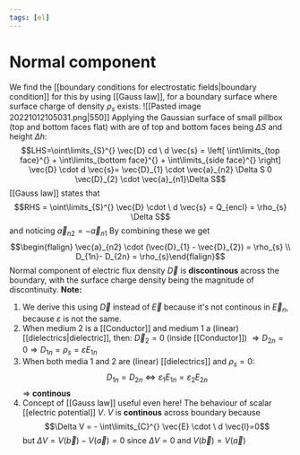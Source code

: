 ```yaml
---
tags: [el]
---
```

# Normal component
We find the [[boundary conditions for electrostatic fields|boundary condition]] for this by using [[Gauss law]], for a boundary surface where surface charge of density $\rho_{s}$ exists.
![[Pasted image 20221012105031.png|550]]
Applying the Gaussian surface of small pillbox (top and bottom faces flat) with are of top and bottom faces being $\Delta S$ and height $\Delta h$:
$$LHS=\oint\limits_{S}^{} \vec{D} cd \ d \vec{s} = \left[ \int\limits_{top face}^{} + \int\limits_{bottom face}^{}  + \int\limits_{side face}^{}   \right] \vec{D} \cdot d \vec{s}= \vec{D}_{1} \cdot \vec{a}_{n2} \Delta S 0 \vec{D}_{2} \cdot \vec{a}_{n1}\Delta S$$
[[Gauss law]] states that
$$RHS = \oint\limits_{S}^{} \vec{D} \cdot \ d \vec{s} = Q_{encl} = \rho_{s} \Delta S$$
and noticing $\vec{a}_{n2} = -\vec{a}_{n1}$
By combining these we get $$\begin{flalign}  \vec{a}_{n2} \cdot (\vec{D}_{1} - \vec{D}_{2}) = \rho_{s} \\ D_{1n}- D_{2n} = \rho_{s}\end{flalign}$$
Normal component of electric flux density $\vec{D}$ is **discontinous** across the boundary, with the surface charge density being the magnitude of discontinuity.
**Note:**
1) We derive this using $\vec{D}$ instead of $\vec{E}$ because it's not continous in $\vec{E}_{n}$, because $\varepsilon$ is not the same.
2) When medium 2 is a [[Conductor]] and medium 1 a (linear) [[dielectrics|dielectric]], then: $\vec{D}_{2}=0$ (inside [[Conductor]]) $\Rightarrow D_{2n}=0 \Rightarrow D_{1n} = \rho_{s}= \varepsilon E_{1n}$
3) When both media 1 and 2 are (linear) [[dielectrics]] and $\rho_{s}= 0$: $$D_{1n}=D_{2n} \Leftrightarrow \varepsilon_{1}E_{1n} = \varepsilon_{2}E_{2n}$$ $\Rightarrow$ **continous**
4) Concept of [[Gauss law]] useful even here! The behaviour of scalar [[electric potential]] $V$. $V$ is **continous** across boundary because $$\Delta V = - \int\limits_{C}^{} \vec{E} \cdot \ d \vec{l}=0$$ but $\Delta V = V(\vec{b})-V(\vec{a}) = 0$  since $\Delta V = 0$ and $V(\vec{b}) = V(\vec{a})$